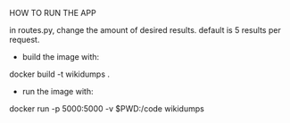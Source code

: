 HOW TO RUN THE APP

in routes.py, change the amount of desired results. default is 5 results per request.

- build the image with:

docker build -t wikidumps .

- run the image with:

docker run -p 5000:5000 -v $PWD:/code wikidumps


